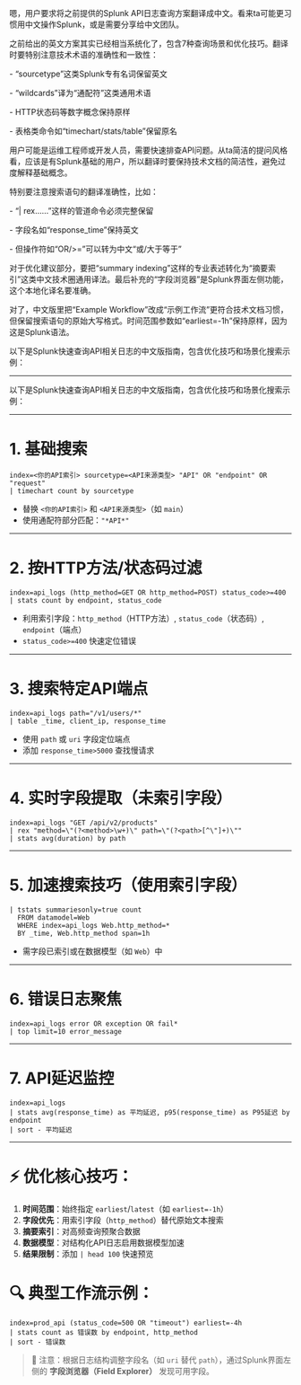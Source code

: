嗯，用户要求将之前提供的Splunk API日志查询方案翻译成中文。看来ta可能更习惯用中文操作Splunk，或是需要分享给中文团队。

之前给出的英文方案其实已经相当系统化了，包含7种查询场景和优化技巧。翻译时要特别注意技术术语的准确性和一致性：

\- “sourcetype”这类Splunk专有名词保留英文

\- “wildcards”译为“通配符”这类通用术语

\- HTTP状态码等数字概念保持原样

\- 表格类命令如“timechart/stats/table”保留原名

用户可能是运维工程师或开发人员，需要快速排查API问题。从ta简洁的提问风格看，应该是有Splunk基础的用户，所以翻译时要保持技术文档的简洁性，避免过度解释基础概念。

特别要注意搜索语句的翻译准确性，比如：

\- “| rex……”这样的管道命令必须完整保留

\- 字段名如“response_time”保持英文

\- 但操作符如“OR/>=”可以转为中文“或/大于等于”

对于优化建议部分，要把“summary indexing”这样的专业表述转化为“摘要索引”这类中文技术圈通用译法。最后补充的“字段浏览器”是Splunk界面左侧功能，这个本地化译名要准确。

对了，中文版里把“Example Workflow”改成“示例工作流”更符合技术文档习惯，但保留搜索语句的原始大写格式。时间范围参数如“earliest=-1h”保持原样，因为这是Splunk语法。

以下是Splunk快速查询API相关日志的中文版指南，包含优化技巧和场景化搜索示例：

---
以下是Splunk快速查询API相关日志的中文版指南，包含优化技巧和场景化搜索示例：

---

# 1. **基础搜索**
```spl
index=<你的API索引> sourcetype=<API来源类型> "API" OR "endpoint" OR "request"
| timechart count by sourcetype
```
- 替换 `<你的API索引>` 和 `<API来源类型>`（如 `main`）
- 使用通配符部分匹配：`"*API*"`

---

# 2. **按HTTP方法/状态码过滤**
```spl
index=api_logs (http_method=GET OR http_method=POST) status_code>=400
| stats count by endpoint, status_code
```
- 利用索引字段：`http_method`（HTTP方法）, `status_code`（状态码）, `endpoint`（端点）
- `status_code>=400` 快速定位错误

---

# 3. **搜索特定API端点**
```spl
index=api_logs path="/v1/users/*" 
| table _time, client_ip, response_time
```
- 使用 `path` 或 `uri` 字段定位端点
- 添加 `response_time>5000` 查找慢请求

---

# 4. **实时字段提取**（未索引字段）
```spl
index=api_logs "GET /api/v2/products"
| rex "method=\"(?<method>\w+)\" path=\"(?<path>[^\"]+)\""
| stats avg(duration) by path
```

---

# 5. **加速搜索技巧**（使用索引字段）
```spl
| tstats summariesonly=true count 
  FROM datamodel=Web 
  WHERE index=api_logs Web.http_method=* 
  BY _time, Web.http_method span=1h
```
- 需字段已索引或在数据模型（如 `Web`）中

---

# 6. **错误日志聚焦**
```spl
index=api_logs error OR exception OR fail* 
| top limit=10 error_message
```

---

# 7. **API延迟监控**
```spl
index=api_logs 
| stats avg(response_time) as 平均延迟, p95(response_time) as P95延迟 by endpoint
| sort - 平均延迟
```

---

# ⚡ 优化核心技巧：
1. **时间范围**：始终指定 `earliest`/`latest`（如 `earliest=-1h`）
2. **字段优先**：用索引字段（`http_method`）替代原始文本搜索
3. **摘要索引**：对高频查询预聚合数据
4. **数据模型**：对结构化API日志启用数据模型加速
5. **结果限制**：添加 `| head 100` 快速预览

# 🔍 典型工作流示例：
```spl
index=prod_api (status_code=500 OR "timeout") earliest=-4h
| stats count as 错误数 by endpoint, http_method
| sort - 错误数
```

> 📌 注意：根据日志结构调整字段名（如 `uri` 替代 `path`），通过Splunk界面左侧的 **字段浏览器（Field Explorer）** 发现可用字段。
